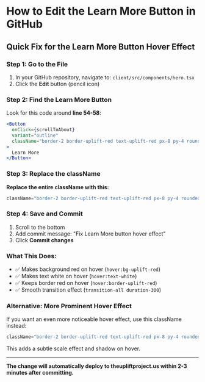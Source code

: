 # How to Edit the Learn More Button in GitHub

## Quick Fix for the Learn More Button Hover Effect

### Step 1: Go to the File
1. In your GitHub repository, navigate to: `client/src/components/hero.tsx`
2. Click the **Edit** button (pencil icon)

### Step 2: Find the Learn More Button
Look for this code around **line 54-58**:
```jsx
<Button 
  onClick={scrollToAbout}
  variant="outline"
  className="border-2 border-uplift-red text-uplift-red px-8 py-4 rounded-full text-lg font-semibold hover:bg-uplift-red hover:text-white transition-colors"
>
  Learn More
</Button>
```

### Step 3: Replace the className
**Replace the entire className with this:**
```jsx
className="border-2 border-uplift-red text-uplift-red px-8 py-4 rounded-full text-lg font-semibold hover:bg-uplift-red hover:text-white hover:border-uplift-red transition-all duration-300"
```

### Step 4: Save and Commit
1. Scroll to the bottom
2. Add commit message: "Fix Learn More button hover effect"
3. Click **Commit changes**

### What This Does:
- ✅ Makes background red on hover (`hover:bg-uplift-red`)
- ✅ Makes text white on hover (`hover:text-white`)
- ✅ Keeps border red on hover (`hover:border-uplift-red`)
- ✅ Smooth transition effect (`transition-all duration-300`)

### Alternative: More Prominent Hover Effect
If you want an even more noticeable hover effect, use this className instead:
```jsx
className="border-2 border-uplift-red text-uplift-red px-8 py-4 rounded-full text-lg font-semibold hover:bg-uplift-red hover:text-white hover:border-red-800 hover:shadow-lg transform hover:scale-105 transition-all duration-300"
```

This adds a subtle scale effect and shadow on hover.

---

**The change will automatically deploy to theupliftproject.us within 2-3 minutes after committing.**